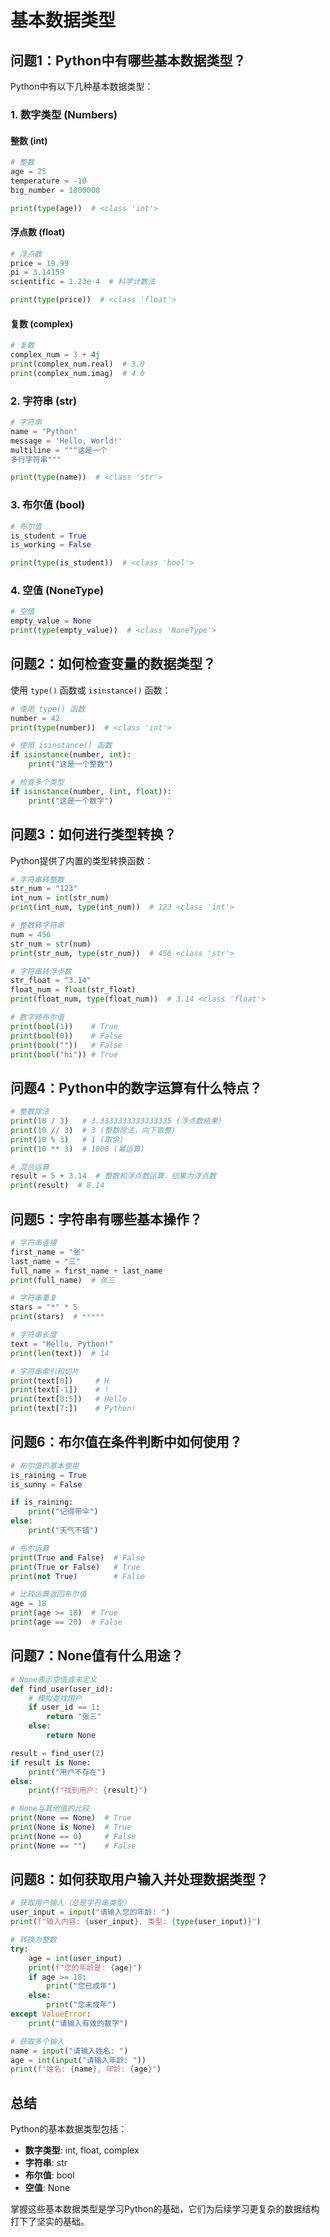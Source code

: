 # 基本数据类型

## 问题1：Python中有哪些基本数据类型？

Python中有以下几种基本数据类型：

### 1. 数字类型 (Numbers)

#### 整数 (int)
```python
# 整数
age = 25
temperature = -10
big_number = 1000000

print(type(age))  # <class 'int'>
```

#### 浮点数 (float)
```python
# 浮点数
price = 19.99
pi = 3.14159
scientific = 1.23e-4  # 科学计数法

print(type(price))  # <class 'float'>
```

#### 复数 (complex)
```python
# 复数
complex_num = 3 + 4j
print(complex_num.real)  # 3.0
print(complex_num.imag)  # 4.0
```

### 2. 字符串 (str)
```python
# 字符串
name = "Python"
message = 'Hello, World!'
multiline = """这是一个
多行字符串"""

print(type(name))  # <class 'str'>
```

### 3. 布尔值 (bool)
```python
# 布尔值
is_student = True
is_working = False

print(type(is_student))  # <class 'bool'>
```

### 4. 空值 (NoneType)
```python
# 空值
empty_value = None
print(type(empty_value))  # <class 'NoneType'>
```

## 问题2：如何检查变量的数据类型？

使用 `type()` 函数或 `isinstance()` 函数：

```python
# 使用 type() 函数
number = 42
print(type(number))  # <class 'int'>

# 使用 isinstance() 函数
if isinstance(number, int):
    print("这是一个整数")

# 检查多个类型
if isinstance(number, (int, float)):
    print("这是一个数字")
```

## 问题3：如何进行类型转换？

Python提供了内置的类型转换函数：

```python
# 字符串转整数
str_num = "123"
int_num = int(str_num)
print(int_num, type(int_num))  # 123 <class 'int'>

# 整数转字符串
num = 456
str_num = str(num)
print(str_num, type(str_num))  # 456 <class 'str'>

# 字符串转浮点数
str_float = "3.14"
float_num = float(str_float)
print(float_num, type(float_num))  # 3.14 <class 'float'>

# 数字转布尔值
print(bool(1))    # True
print(bool(0))    # False
print(bool(""))   # False
print(bool("hi")) # True
```

## 问题4：Python中的数字运算有什么特点？

```python
# 整数除法
print(10 / 3)   # 3.3333333333333335 (浮点数结果)
print(10 // 3)  # 3 (整数除法，向下取整)
print(10 % 3)   # 1 (取余)
print(10 ** 3)  # 1000 (幂运算)

# 混合运算
result = 5 + 3.14  # 整数和浮点数运算，结果为浮点数
print(result)  # 8.14
```

## 问题5：字符串有哪些基本操作？

```python
# 字符串连接
first_name = "张"
last_name = "三"
full_name = first_name + last_name
print(full_name)  # 张三

# 字符串重复
stars = "*" * 5
print(stars)  # *****

# 字符串长度
text = "Hello, Python!"
print(len(text))  # 14

# 字符串索引和切片
print(text[0])     # H
print(text[-1])    # !
print(text[0:5])   # Hello
print(text[7:])    # Python!
```

## 问题6：布尔值在条件判断中如何使用？

```python
# 布尔值的基本使用
is_raining = True
is_sunny = False

if is_raining:
    print("记得带伞")
else:
    print("天气不错")

# 布尔运算
print(True and False)  # False
print(True or False)   # True
print(not True)        # False

# 比较运算返回布尔值
age = 18
print(age >= 18)  # True
print(age == 20)  # False
```

## 问题7：None值有什么用途？

```python
# None表示空值或未定义
def find_user(user_id):
    # 模拟查找用户
    if user_id == 1:
        return "张三"
    else:
        return None

result = find_user(2)
if result is None:
    print("用户不存在")
else:
    print(f"找到用户: {result}")

# None与其他值的比较
print(None == None)  # True
print(None is None)  # True
print(None == 0)     # False
print(None == "")    # False
```

## 问题8：如何获取用户输入并处理数据类型？

```python
# 获取用户输入（总是字符串类型）
user_input = input("请输入您的年龄: ")
print(f"输入内容: {user_input}, 类型: {type(user_input)}")

# 转换为整数
try:
    age = int(user_input)
    print(f"您的年龄是: {age}")
    if age >= 18:
        print("您已成年")
    else:
        print("您未成年")
except ValueError:
    print("请输入有效的数字")

# 获取多个输入
name = input("请输入姓名: ")
age = int(input("请输入年龄: "))
print(f"姓名: {name}, 年龄: {age}")
```

## 总结

Python的基本数据类型包括：
- **数字类型**: int, float, complex
- **字符串**: str
- **布尔值**: bool
- **空值**: None

掌握这些基本数据类型是学习Python的基础，它们为后续学习更复杂的数据结构打下了坚实的基础。
